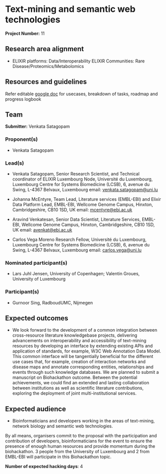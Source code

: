 # Text-mining and semantic web technologies

**Project Number:** 11

## Research area alignment

- ELIXIR platforms: Data/Interoperability 
 ELIXIR Communities: Rare Disease/Proteomics/Metabolomics

## Resources and guidelines

Refer editable [google doc](https://docs.google.com/document/d/1tJslhIdvLVZ1L8hcEOmN-TcqoOTJ4zbq_kQR7NjKeZY/edit?usp=sharing) for usecases, breakdown of tasks, roadmap and progress logbook

## Team

**Submitter:** Venkata Satagopam

### Proponent(s)

- Venkata Satagopam

### Lead(s)

- Venkata Satagopam,
 Senior Research Scientist, and Technical coordinator of ELIXIR Luxembourg Node,
 Université du Luxembourg,
 Luxembourg Centre for Systems Biomedicine (LCSB),
 6, avenue du Swing,
 L-4367 Belvaux, Luxembourg
 email: venkata.satagopam@uni.lu
 
- Johanna McEntyre,
Team Lead, Literature services (EMBL-EBI) and Elixir Data Platform Lead,
EMBL-EBI,
Wellcome Genome Campus, Hinxton, Cambridgeshire, CB10 1SD, UK
email: mcentyre@ebi.ac.uk 

- Aravind Venkatesan,
Senior Data Scientist, Literature Services, EMBL-EBI,
Wellcome Genome Campus, Hinxton, Cambridgeshire, CB10 1SD, UK
email: avenkat@ebi.ac.uk 

- Carlos Vega Moreno
Research Fellow,
 Université du Luxembourg,
 Luxembourg Centre for Systems Biomedicine (LCSB),
 6, avenue du Swing,
 L-4367 Belvaux, Luxembourg
 email: carlos.vega@uni.lu
 
### Nominated participant(s)

- Lars Juhl Jensen, University of Copenhagen; Valentin Groues, University of Luxembourg

### Participant(s)
- Gurnoor Sing, RadboudUMC, Nijmegen
## Expected outcomes

- We look forward to the development of a common integration between cross-resource literature knowledgebase projects, delivering advancements on interoperability and accessibility of text-mining resources by developing an interface by extending existing APIs and application of standards, for example, W3C Web Annotation Data Model. This common interface will be tangentially beneficial for the different use cases that, for example, creation of interaction networks and disease maps and annotate corresponding entities, relationships and events through such knowledge databases. We are planned to submit a manuscript on Biohackathon outcome. Between the potential achievements, we could find an extended and lasting collaboration between institutions as well as scientific literature contributions, exploring the deployment of joint multi-institutional services.

## Expected audience

- Bioinformaticians and developers working in the areas of text-mining, network biology and semantic web technologies.
 
 By all means, organisers commit to the proposal with the participation and contribution of developers, bioinformaticians for the event to ensure the presence of enough human resources and provide momentum during the biohackathon. 3 people from the University of Luxembourg and 2 from EMBL-EBI will participate in this Biohackathon topic.

**Number of expected hacking days**: 4

